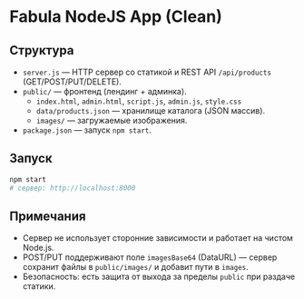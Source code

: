 # Fabula NodeJS App (Clean)

## Структура
- `server.js` — HTTP сервер со статикой и REST API `/api/products` (GET/POST/PUT/DELETE).
- `public/` — фронтенд (лендинг + админка).
  - `index.html`, `admin.html`, `script.js`, `admin.js`, `style.css`
  - `data/products.json` — хранилище каталога (JSON массив).
  - `images/` — загружаемые изображения.
- `package.json` — запуск `npm start`.

## Запуск
```bash
npm start
# сервер: http://localhost:8000
```

## Примечания
- Сервер не использует сторонние зависимости и работает на чистом Node.js.
- POST/PUT поддерживают поле `imagesBase64` (DataURL) — сервер сохранит файлы в `public/images/` и добавит пути в `images`.
- Безопасность: есть защита от выхода за пределы `public` при раздаче статики.
